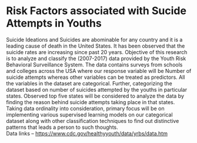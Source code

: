 # Risk Factors associated with Sucide Attempts in Youths

Suicide Ideations and Suicides are abominable for any country and it is a leading cause of death in the United States. It has been observed that the suicide rates are increasing since past 20 years. Objective of this research is to analyze and classify the (2007-2017) data provided by the Youth Risk Behavioral Surveillance System. The data contains surveys from schools and colleges across the USA where our response variable will be Number of suicide attempts whereas other variables can be treated as predictors. All the variables in the dataset are categorical. Further, categorizing the dataset based on number of suicides attempted by the youths in particular states. Observed top five states will be considered to analyze the data by finding the reason behind suicide attempts taking place in that states. Taking data ordinality into consideration, primary focus will be on implementing various supervised learning models on our categorical dataset along with other classification techniques to find out distinctive patterns that leads a person to such thoughts.  
Data links –
https://www.cdc.gov/healthyyouth/data/yrbs/data.htm

